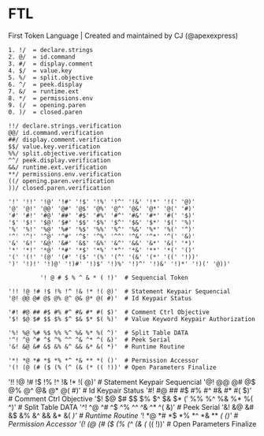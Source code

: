 # FTL
First Token Language | Created and maintained by CJ (@apexexpress)

```
1. !/  = declare.strings
2. @/  = id.command
3. #/  = display.comment
4. $/  = value.key
5. %/  = split.objective
6. ^/  = peek.display
7. &/  = runtime.ext
8. */  = permissions.env
9. (/  = opening.paren
0. )/  = closed.paren
```
```
!!/ declare.strings.verification
@@/ id.command.verification
##/ display.comment.verification
$$/ value.key.verification
%%/ split.objective.verification
^^/ peek.display.verification
&&/ runtime.ext.verification
**/ permissions.env.verification
((/ opening.paren.verification
))/ closed.paren.verification
```

```         
'!' '!!' '!@' '!#' '!$' '!%' '!^' '!&' '!*' '!(' '@)'
'@' '@!' '@@' '@#' '@$' '@%' '@^' '@&' '@*' '@(' '#)'
'#' '#!' '#@' '##' '#$' '#%' '#^' '#&' '#*' '#(' '$)'
'$' '$!' '$@' '$#' '$$' '$%' '$^' '$&' '$*' '$(' '%)'
'%' '%!' '%@' '%#' '%$' '%%' '%^' '%&' '%*' '%(' '^)'
'^' '^!' '^@' '^#' '^$' '^%' '^^' '^&' '^*' '^(' '&)'
'&' '&!' '&@' '&#' '&$' '&%' '&^' '&&' '&*' '&(' '*)'
'*' '*!' '*@' '*#' '*$' '*%' '*^' '*&' '**' '*(' '()'
'(' '(!' '(@' '(#' '($' '(%' '(^' '(&' '(*' '((' '!))'
')' '!)!' '!)@' '!)#' '!)$' '!)%' '!)^' '!)&' '!)*' '!)(' '@))'
```
                 
```
         '! @ # $ % ^ & * ( !)'  # Sequencial Token
 
'!! !@ !# !$ !% !^ !& !* !( @)'  # Statement Keypair Sequencial
'@! @@ @# @$ @% @^ @& @* @( #)'  # Id Keypair Status

'#! #@ ## #$ #% #^ #& #* #( $)'  # Comment Ctrl Objective
'$! $@ $# $$ $% $^ $& $* $( %)'  # Value Keyword Keypair Authorization

'%! %@ %# %$ %% %^ %& %* %( ^)'  # Split Table DATA
'^! ^@ ^# ^$ ^% ^^ ^& ^* ^( &)'  # Peek Serial
'&! &@ &# &$ &% &^ && &* &( *)'  # Runtime Routine

'*! *@ *# *$ *% *^ *& ** *( ()'  # Permission Accessor
'(! (@ (# ($ (% (^ (& (* (( !))' # Open Parameters Finalize

```
 
'!! !@ !# !$ !% !^ !& !* !( @)'  # Statement Keypair Sequencial
'@! @@ @# @$ @% @^ @& @* @( #)'  # Id Keypair Status
'#! #@ ## #$ #% #^ #& #* #( $)'  # Comment Ctrl Objective
'$! $@ $# $$ $% $^ $& $* $( %)'  # Value Keyword Keypair Authorization
'%! %@ %# %$ %% %^ %& %* %( ^)'  # Split Table DATA
'^! ^@ ^# ^$ ^% ^^ ^& ^* ^( &)'  # Peek Serial
'&! &@ &# &$ &% &^ && &* &( *)'  # Runtime Routine
'*! *@ *# *$ *% *^ *& ** *( ()'  # Permission Accessor
'(! (@ (# ($ (% (^ (& (* (( !))' # Open Parameters Finalize
